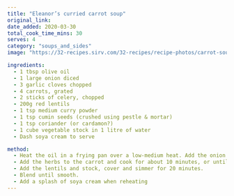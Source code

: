 ```yaml
---
title: "Eleanor’s curried carrot soup"
original_link:
date_added: 2020-03-30
total_cook_time_mins: 30
serves: 4
category: "soups_and_sides"
image: "https://32-recipes.sirv.com/32-recipes/recipe-photos/carrot-soup.png"

ingredients:
  - 1 tbsp olive oil
  - 1 large onion diced
  - 3 garlic cloves chopped
  - 4 carrots, grated
  - 2 sticks of celery, chopped
  - 200g red lentils
  - 1 tsp medium curry powder
  - 1 tsp cumin seeds (crushed using pestle & mortar)
  - 1 tsp coriander (or cardamon?)
  - 1 cube vegetable stock in 1 litre of water
  - Dash soya cream to serve

method:
  - Heat the oil in a frying pan over a low-medium heat. Add the onion and celery and cook for 8 mins until softened. Add the garlic and stir for 1 min before adding the carrot.
  - Add the herbs to the carrot and cook for about 10 minutes, or until softened.
  - Add the lentils and stock, cover and simmer for 20 minutes.
  - Blend until smooth.
  - Add a splash of soya cream when reheating
---
```

